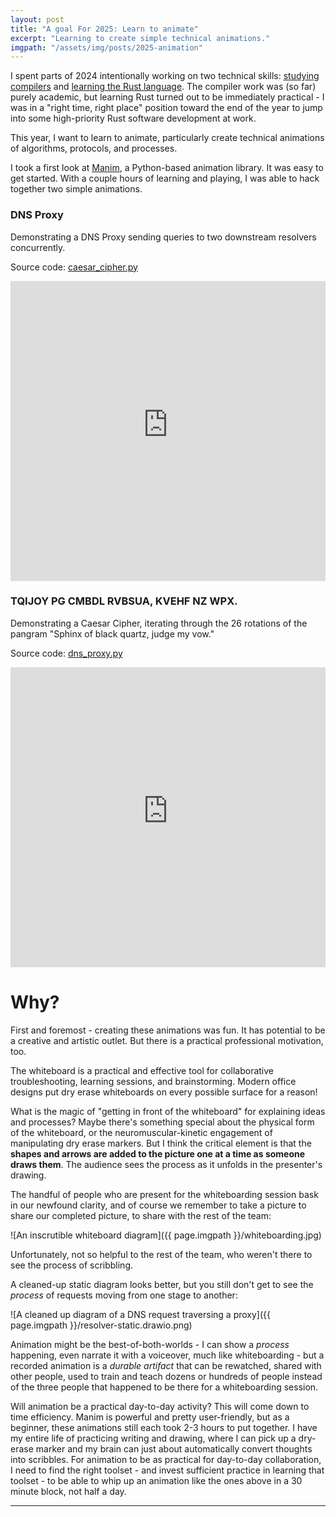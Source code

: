 ```yaml
---
layout: post
title: "A goal For 2025: Learn to animate"
excerpt: "Learning to create simple technical animations."
imgpath: "/assets/img/posts/2025-animation"
---
```


I spent parts of 2024 intentionally working on two technical skills: [studying compilers](/2024/03/17/ulang-v001.html) and [learning the Rust language](/2024/03/03/four-months-of-rust.html). The compiler work was (so far) purely academic, but learning Rust turned out to be immediately practical - I was in a "right time, right place" position toward the end of the year to jump into some high-priority Rust software development at work.

This year, I want to learn to animate, particularly create technical animations of algorithms, protocols, and processes.

I took a first look at [Manim](https://www.manim.community/), a Python-based animation library. It was easy to get started. With a couple hours of learning and playing, I was able to hack together two simple animations.

### DNS Proxy

Demonstrating a DNS Proxy sending queries to two downstream resolvers concurrently.

Source code: [caesar\_cipher.py](https://github.com/hoodlm/JunkDrawer/blob/7da57bec9df8049b49e067b5762e0b412462d427/py/manim-playground/caesar_cipher.py)

<iframe width="100%" height="480" src="https://www.youtube-nocookie.com/embed/NO4IM55SL1c?si=SXPSqDaAJFtMIBha" title="YouTube video player" frameborder="0" allow="accelerometer; autoplay; clipboard-write; encrypted-media; gyroscope; picture-in-picture; web-share" referrerpolicy="strict-origin-when-cross-origin" allowfullscreen></iframe>

### TQIJOY PG CMBDL RVBSUA, KVEHF NZ WPX.

Demonstrating a Caesar Cipher, iterating through the 26 rotations of the pangram "Sphinx of black quartz, judge my vow."

Source code: [dns\_proxy.py](https://github.com/hoodlm/JunkDrawer/blob/7da57bec9df8049b49e067b5762e0b412462d427/py/manim-playground/dns_proxy.py)

<iframe width="100%" height="480" src="https://www.youtube-nocookie.com/embed/f1K6oxmPhco?si=pfUKH2wXmiKnjK4x" title="YouTube video player" frameborder="0" allow="accelerometer; autoplay; clipboard-write; encrypted-media; gyroscope; picture-in-picture; web-share" referrerpolicy="strict-origin-when-cross-origin" allowfullscreen></iframe>

# Why?

First and foremost - creating these animations was fun. It has potential to be a creative and artistic outlet. But there is a practical professional motivation, too.

The whiteboard is a practical and effective tool for collaborative troubleshooting, learning sessions, and brainstorming. Modern office designs put dry erase whiteboards on every possible surface for a reason!

What is the magic of "getting in front of the whiteboard" for explaining ideas and processes? Maybe there's something special about the physical form of the whiteboard, or the neuromuscular-kinetic engagement of manipulating dry erase markers. But I think the critical element is that the **shapes and arrows are added to the picture one at a time as someone draws them**. The audience sees the process as it unfolds in the presenter's drawing.

The handful of people who are present for the whiteboarding session bask in our newfound clarity, and of course we remember to take a picture to share our completed picture, to share with the rest of the team:

![An inscrutible whiteboard diagram]({{ page.imgpath }}/whiteboarding.jpg)

Unfortunately, not so helpful to the rest of the team, who weren't there to see the process of scribbling.

A cleaned-up static diagram looks better, but you still don't get to see the *process* of requests moving from one stage to another:

![A cleaned up diagram of a DNS request traversing a proxy]({{ page.imgpath }}/resolver-static.drawio.png)

Animation might be the best-of-both-worlds - I can show a *process* happening, even narrate it with a voiceover, much like whiteboarding - but a recorded animation is a *durable artifact* that can be rewatched, shared with other people, used to train and teach dozens or hundreds of people instead of the three people that happened to be there for a whiteboarding session.

Will animation be a practical day-to-day activity? This will come down to time efficiency. Manim is powerful and pretty user-friendly, but as a beginner, these animations still each took 2-3 hours to put together. I have my entire life of practicing writing and drawing, where I can pick up a dry-erase marker and my brain can just about automatically convert thoughts into scribbles. For animation to be as practical for day-to-day collaboration, I need to find the right toolset - and invest sufficient practice in learning that toolset - to be able to whip up an animation like the ones above in a 30 minute block, not half a day.

---
